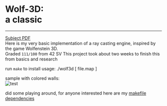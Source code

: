 # Wolf-3D: <br> a classic
---
[Subject PDF](https://github.com/rpeepz/Wolf-3D/blob/master/info/wolf3d.en.pdf "pdf")  
Here is my very basic implementation of a ray casting engine, inspired by the game Wolfenstein 3D.  
Graded `111/100` from 42 SV 
This project took about two weeks to finish this from basics and research

run `make` to install
usage: ./wolf3d [ file.map ]  

sample with colored walls:  
![test](https://media.giphy.com/media/hqUNtN8YxAcxhASggN/giphy.gif "sample")  

did some playing around, for anyone interested here are my [makefile dependencies](https://raw.githubusercontent.com/rpeepz/Wolf-3D/master/info/Makefile_graph.png "graph")
